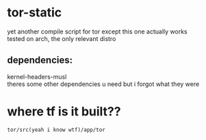 # tor-static  
yet another compile script for tor except this one actually works  
tested on arch, the only relevant distro  
## dependencies:
 kernel-headers-musl  
theres some other dependencies u need but i forgot what they were

# where tf is it built??  
`tor/src(yeah i know wtf)/app/tor`
